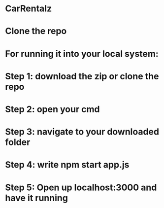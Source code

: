 # CarRentalz

# Clone the repo

# For running it into your local system:
  # Step 1: download the zip or clone the repo
  # Step 2: open your cmd
  # Step 3: navigate to your downloaded folder
  # Step 4: write npm start app.js
  # Step 5: Open up localhost:3000 and have it running
  
